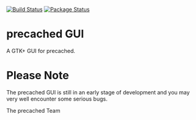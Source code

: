 [![Build Status](https://travis-ci.org/X3n0m0rph59/precached-gui.svg?branch=master)](https://travis-ci.org/X3n0m0rph59/precached-gui) [![Package Status](https://copr.fedorainfracloud.org/coprs/x3n0m0rph59/precached/package/precached-gui/status_image/last_build.png)](https://copr.fedorainfracloud.org/coprs/x3n0m0rph59/precached/package/precached-gui/)

# precached GUI

A GTK+ GUI for precached.

# Please Note

The precached GUI is still in an early stage of development and you may 
very well encounter some serious bugs.

The precached Team
